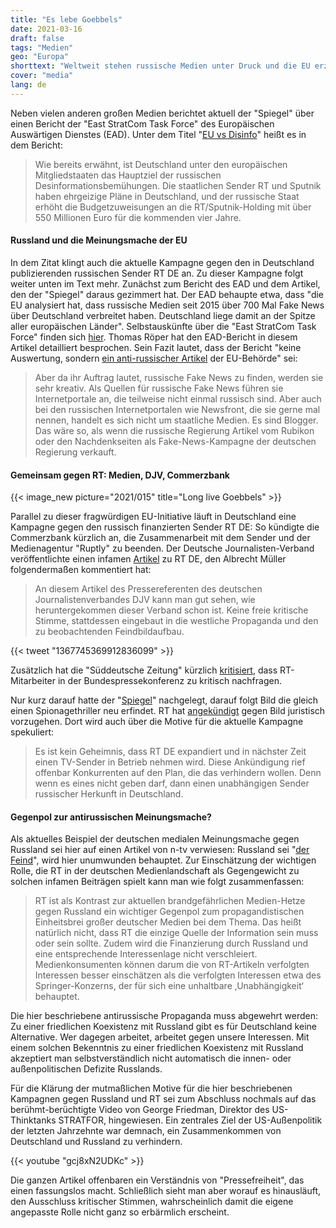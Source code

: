 ```yaml
---
title: "Es lebe Goebbels"
date: 2021-03-16
draft: false
tags: "Medien"
geo: "Europa"
shorttext: "Weltweit stehen russische Medien unter Druck und die EU erzählt uns Deutschland ist das Opfer von russischer Propaganda."
cover: "media"
lang: de
---
```


Neben vielen anderen großen Medien berichtet aktuell der "Spiegel" über einen Bericht der "East StratCom Task Force" des Europäischen Auswärtigen Dienstes (EAD). Unter dem Titel "[EU vs Disinfo](https://euvsdisinfo.eu/villifying-germany-wooing-germany/ "VILIFYING GERMANY; WOOING GERMANY")" heißt es in dem Bericht:

> Wie bereits erwähnt, ist Deutschland unter den europäischen Mitgliedstaaten das Hauptziel der russischen Desinformationsbemühungen. Die staatlichen Sender RT und Sputnik haben ehrgeizige Pläne in Deutschland, und der russische Staat erhöht die Budgetzuweisungen an die RT/Sputnik-Holding mit über 550 Millionen Euro für die kommenden vier Jahre.

#### Russland und die Meinungsmache der EU

In dem Zitat klingt auch die aktuelle Kampagne gegen den in Deutschland publizierenden russischen Sender RT DE an. Zu dieser Kampagne folgt weiter unten im Text mehr. Zunächst zum Bericht des EAD und dem Artikel, den der "Spiegel" daraus gezimmert hat. Der EAD behaupte etwa, dass "die EU analysiert hat, dass russische Medien seit 2015 über 700 Mal Fake News über Deutschland verbreitet haben. Deutschland liege damit an der Spitze aller europäischen Länder". Selbstauskünfte über die "East StratCom Task Force" finden sich [hier](https://eeas.europa.eu/headquarters/headquarters-homepage/2116/-questions-and-answers-about-the-east-stratcom-task-force_en "Questions and Answers about the East StratCom Task Force"). Thomas Röper hat den EAD-Bericht in diesem Artikel detailliert besprochen. Sein Fazit lautet, dass der Bericht "keine Auswertung, sondern [ein anti-russischer Artikel](https://www.anti-spiegel.ru/2021/deutschland-ist-das-hauptziel-fuer-russische-fake-news-was-steht-in-dem-eu-bericht/ "Deutschland ist das Hauptziel für russische Fake News – Was steht in dem EU-Bericht?") der EU-Behörde" sei:

> Aber da ihr Auftrag lautet, russische Fake News zu finden, werden sie sehr kreativ. Als Quellen für russische Fake News führen sie Internetportale an, die teilweise nicht einmal russisch sind. Aber auch bei den russischen Internetportalen wie Newsfront, die sie gerne mal nennen, handelt es sich nicht um staatliche Medien. Es sind Blogger. Das wäre so, als wenn die russische Regierung Artikel vom Rubikon oder den Nachdenkseiten als Fake-News-Kampagne der deutschen Regierung verkauft.

#### Gemeinsam gegen RT: Medien, DJV, Commerzbank

{{< image_new picture="2021/015" title="Long live Goebbels" >}}

Parallel zu dieser fragwürdigen EU-Initiative läuft in Deutschland eine Kampagne gegen den russisch finanzierten Sender RT DE: So kündigte die Commerzbank kürzlich an, die Zusammenarbeit mit dem Sender und der Medienagentur "Ruptly" zu beenden. Der Deutsche Journalisten-Verband veröffentlichte einen infamen [Artikel](https://www.djv.de/startseite/service/blogs-und-intranet/djv-blog/detail/news-propagandakanal-laesst-personal-suchen "Propagandakanal lässt Personal suchen") zu RT DE, den Albrecht Müller folgendermaßen kommentiert hat:

> An diesem Artikel des Pressereferenten des deutschen Journalistenverbandes DJV kann man gut sehen, wie heruntergekommen dieser Verband schon ist. Keine freie kritische Stimme, stattdessen eingebaut in die westliche Propaganda und den zu beobachtenden Feindbildaufbau.

{{< tweet "1367745369912836099" >}}

Zusätzlich hat die "Süddeutsche Zeitung" kürzlich [kritisiert](https://www.sueddeutsche.de/medien/bundespressekonferenz-verschwoerungsmythen-1.5209919 "Störsender"), dass RT-Mitarbeiter in der Bundespressekonferenz zu kritisch nachfragen.

Nur kurz darauf hatte der "[Spiegel](https://www.spiegel.de/politik/deutschland/rt-deutsch-so-paktiert-putins-propagandasender-mit-linkspartei-und-afd-a-e4884aed-0002-0001-0000-000175912889 "So arbeitet Putins Propagandasender")" nachgelegt, darauf folgt Bild die gleich einen Spionagethriller neu erfindet. RT hat [angekündigt](https://de.rt.com/meinung/114107-rt-de-bereitet-klage-gegen-bild-nach-absurden-spionagevorwuerfen-vor/ "RT DE bereitet Klage gegen Bild nach absurden Spionagevorwürfen vor") gegen Bild juristisch vorzugehen. Dort wird auch über die Motive für die aktuelle Kampagne spekuliert:

> Es ist kein Geheimnis, dass RT DE expandiert und in nächster Zeit einen TV-Sender in Betrieb nehmen wird. Diese Ankündigung rief offenbar Konkurrenten auf den Plan, die das verhindern wollen. Denn wenn es eines nicht geben darf, dann einen unabhängigen Sender russischer Herkunft in Deutschland.

#### Gegenpol zur antirussischen Meinungsmache?

Als aktuelles Beispiel der deutschen medialen Meinungsmache gegen Russland sei hier auf einen Artikel von n-tv verwiesen: Russland sei "[der Feind](https://www.n-tv.de/politik/Die-AfD-dient-sich-dem-Feind-an-article22413060.html "Die AfD dient sich dem Feind an")", wird hier unumwunden behauptet. Zur Einschätzung der wichtigen Rolle, die RT in der deutschen Medienlandschaft als Gegengewicht zu solchen infamen Beiträgen spielt kann man wie folgt zusammenfassen:

> RT ist als Kontrast zur aktuellen brandgefährlichen Medien-Hetze gegen Russland ein wichtiger Gegenpol zum propagandistischen Einheitsbrei großer deutscher Medien bei dem Thema. Das heißt natürlich nicht, dass RT die einzige Quelle der Information sein muss oder sein sollte. Zudem wird die Finanzierung durch Russland und eine entsprechende Interessenlage nicht verschleiert. Medienkonsumenten können darum die von RT-Artikeln verfolgten Interessen besser einschätzen als die verfolgten Interessen etwa des Springer-Konzerns, der für sich eine unhaltbare ‚Unabhängigkeit‘ behauptet.

Die hier beschriebene antirussische Propaganda muss abgewehrt werden: Zu einer friedlichen Koexistenz mit Russland gibt es für Deutschland keine Alternative. Wer dagegen arbeitet, arbeitet gegen unsere Interessen. Mit einem solchen Bekenntnis zu einer friedlichen Koexistenz mit Russland akzeptiert man selbstverständlich nicht automatisch die innen- oder außenpolitischen Defizite Russlands.

Für die Klärung der mutmaßlichen Motive für die hier beschriebenen Kampagnen gegen Russland und RT sei zum Abschluss nochmals auf das berühmt-berüchtigte Video von George Friedman, Direktor des US-Thinktanks STRATFOR, hingewiesen. Ein zentrales Ziel der US-Außenpolitik der letzten Jahrzehnte war demnach, ein Zusammenkommen von Deutschland und Russland zu verhindern.

{{< youtube "gcj8xN2UDKc" >}}

Die ganzen Artikel offenbaren ein Verständnis von "Pressefreiheit", das einen fassungslos macht. Schließlich sieht man aber worauf es hinausläuft, den Ausschluss kritischer Stimmen, wahrscheinlich damit die eigene angepasste Rolle nicht ganz so erbärmlich erscheint.
